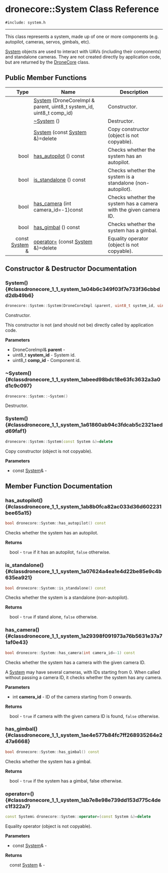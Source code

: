 # dronecore::System Class Reference
`#include: system.h`

----


This class represents a system, made up of one or more components (e.g. autopilot, cameras, servos, gimbals, etc). 


[System](classdronecore_1_1_system.md) objects are used to interact with UAVs (including their components) and standalone cameras. They are not created directly by application code, but are returned by the [DroneCore](classdronecore_1_1_drone_core.md) class. 


## Public Member Functions


Type | Name | Description
---: | --- | ---
&nbsp; | [System](#classdronecore_1_1_system_1a04b6c349f03f7e733f36cbbdd2db49b6) (DroneCoreImpl & parent, uint8_t system_id, uint8_t comp_id) | Constructor.
&nbsp; | [~System](#classdronecore_1_1_system_1abeed98bdc18e63fc3632a3a0d1c9c097) () | Destructor.
&nbsp; | [System](#classdronecore_1_1_system_1a61860ab94c3fdcab5c2321aedd69faf1) (const [System](classdronecore_1_1_system.md) &)=delete | Copy constructor (object is not copyable).
bool | [has_autopilot](#classdronecore_1_1_system_1ab8b0fca82ac033d36d602231bee65a15) () const | Checks whether the system has an autopilot.
bool | [is_standalone](#classdronecore_1_1_system_1a07624a4ea1e4d22be85e9c4b635ea921) () const | Checks whether the system is a standalone (non-autopilot).
bool | [has_camera](#classdronecore_1_1_system_1a29398f091973a76b5631e37a71af0e43) (int camera_id=-1)const | Checks whether the system has a camera with the given camera ID.
bool | [has_gimbal](#classdronecore_1_1_system_1ae4e577b84fc7ff268935264e247a6668) () const | Checks whether the system has a gimbal.
const [System](classdronecore_1_1_system.md) & | [operator=](#classdronecore_1_1_system_1ab7e8e98e739dd153d775c4dec1f322a7) (const [System](classdronecore_1_1_system.md) &)=delete | Equality operator (object is not copyable).


## Constructor & Destructor Documentation


### System() {#classdronecore_1_1_system_1a04b6c349f03f7e733f36cbbdd2db49b6}
```cpp
dronecore::System::System(DroneCoreImpl &parent, uint8_t system_id, uint8_t comp_id)
```


Constructor.

This constructor is not (and should not be) directly called by application code.

**Parameters**

* DroneCoreImpl& **parent** - 
* uint8_t **system_id** - System id.
* uint8_t **comp_id** - Component id.

### ~System() {#classdronecore_1_1_system_1abeed98bdc18e63fc3632a3a0d1c9c097}
```cpp
dronecore::System::~System()
```


Destructor.


### System() {#classdronecore_1_1_system_1a61860ab94c3fdcab5c2321aedd69faf1}
```cpp
dronecore::System::System(const System &)=delete
```


Copy constructor (object is not copyable).


**Parameters**

* const [System](classdronecore_1_1_system.md)&  - 

## Member Function Documentation


### has_autopilot() {#classdronecore_1_1_system_1ab8b0fca82ac033d36d602231bee65a15}
```cpp
bool dronecore::System::has_autopilot() const
```


Checks whether the system has an autopilot.


**Returns**

&emsp;bool - `true` if it has an autopilot, `false` otherwise.

### is_standalone() {#classdronecore_1_1_system_1a07624a4ea1e4d22be85e9c4b635ea921}
```cpp
bool dronecore::System::is_standalone() const
```


Checks whether the system is a standalone (non-autopilot).


**Returns**

&emsp;bool - `true` if stand alone, `false` otherwise.

### has_camera() {#classdronecore_1_1_system_1a29398f091973a76b5631e37a71af0e43}
```cpp
bool dronecore::System::has_camera(int camera_id=-1) const
```


Checks whether the system has a camera with the given camera ID.

A [System](classdronecore_1_1_system.md) may have several cameras, with IDs starting from 0. When called without passing a camera ID, it checks whether the system has any camera.

**Parameters**

* int **camera_id** - ID of the camera starting from 0 onwards.

**Returns**

&emsp;bool - `true` if camera with the given camera ID is found, `false` otherwise.

### has_gimbal() {#classdronecore_1_1_system_1ae4e577b84fc7ff268935264e247a6668}
```cpp
bool dronecore::System::has_gimbal() const
```


Checks whether the system has a gimbal.


**Returns**

&emsp;bool - `true` if the system has a gimbal, false otherwise.

### operator=() {#classdronecore_1_1_system_1ab7e8e98e739dd153d775c4dec1f322a7}
```cpp
const System& dronecore::System::operator=(const System &)=delete
```


Equality operator (object is not copyable).


**Parameters**

* const [System](classdronecore_1_1_system.md)&  - 

**Returns**

&emsp;const [System](classdronecore_1_1_system.md) & - 